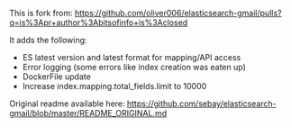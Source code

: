 This is fork from: https://github.com/oliver006/elasticsearch-gmail/pulls?q=is%3Apr+author%3Abitsofinfo+is%3Aclosed

It adds the following:

- ES latest version and latest format for mapping/API access
- Error logging (some errors like index creation was eaten up)
- DockerFile update
- Increase index.mapping.total_fields.limit to 10000


Original readme available here: https://github.com/sebay/elasticsearch-gmail/blob/master/README_ORIGINAL.md
